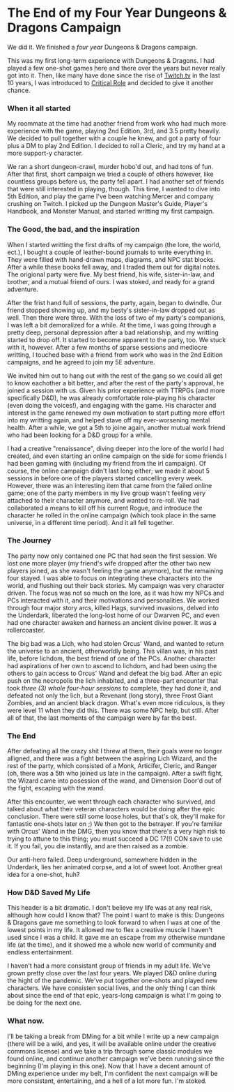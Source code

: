 # The End of my Four Year Dungeons & Dragons Campaign

We did it. We finished a _four year_ Dungeons & Dragons campaign. 

This was my first long-term experience with Dungeons & Dragons. I had played a few one-shot games here and there over the years but never really got into it. Then, like many have done since the rise of [Twitch.tv](https://twitch.tv) in the last 10 years, I was introduced to [Critical Role](https://critrole.com/) and decided to give it another chance. 

### When it all started
My roommate at the time had another friend from work who had much more experience with the game, playing 2nd Edition, 3rd, and 3.5 pretty heavily. We decided to pull together with a couple he knew, and got a party of four plus a DM to play 2nd Edition. I decided to roll a Cleric, and try my hand at a more support-y character. 

We ran a short dungeon-crawl, murder hobo'd out, and had tons of fun. After that first, short campaign we tried a couple of others however, like countless groups before us, the party fell apart. I had another set of friends that were still interested in playing, though. This time, I wanted to dive into 5th Edition, and play the game I've been watching Mercer and company crushing on Twitch. I picked up the Dungeon Master's Guide, Player's Handbook, and Monster Manual, and started writting my first campaign. 

### The Good, the bad, and the inspiration
When I started writting the first drafts of my campaign (the lore, the world, ect.), I bought a couple of leather-bound journals to write everything in. They were filled with hand-drawn maps, diagrams, and NPC stat blocks. After a while these books fell away, and I traded them out for digital notes. The origional party were five. My best friend, his wife, sister-in-law, and brother, and a mutual friend of ours. I was stoked, and ready for a grand adventure.

After the frist hand full of sessions, the party, again, began to dwindle. Our friend stopped showing up, and my besty's sister-in-law dropped out as well. Then there were three. With the loss of two of my party's companions, I was left a bit demoralized for a while. At the time, I was going through a pretty deep, personal depression after a bad relationship, and my writting started to drop off. It started to become apparent to the party, too. We stuck with it, however. After a few months of sparse sessions and mediocre writting, I touched base with a friend from work who was in the 2nd Edition campaigns, and he agreed to join my 5E adventure. 

We invited him out to hang out with the rest of the gang so we could all get to know eachother a bit better, and after the rest of the party's approval, he joined a session with us. Given his prior experience with TTRPGs (and more specifically D&D), he was already comfortable role-playing his character (even doing the voices!), and engaging with the game. His character and interest in the game renewed my own motivation to start putting more effort into my writting again, and helped stave off my ever-worsening mental health. After a while, we got a 5th to joine again, another mutual work friend who had been looking for a D&D group for a while.

I had a creative "renaissance", diving deeper into the lore of the world I had created, and even starting an online campaign on the side for some friends I had been gaming with (including my friend from the irl campaign). Of course, the online campaign didn't last long either; we made it about 5 sessions in before one of the players started cancelling every week. However, there was an interesting item that came from the failed online game; one of the party members in my live group wasn't feeling very attached to their character anymore, and wanted to re-roll. We had collaborated a means to kill off his current Rogue, and introduce the character he rolled in the online campaign (which took place in the same universe, in a different time period). And it all fell together.

### The Journey
The party now only contained one PC that had seen the first session. We lost one more player (my friend's wife dropped after the other two new players joined, as she wasn't feeling the game anymore), but the remaining four stayed. I was able to focus on integrating these characters into the world, and flushing out their back stories. My campaign was very character driven. The focus was not so much on the lore, as it was how my NPCs and PCs interacted with it, and their motivations and personalities. We worked through four major story arcs, killed Hags, survived invasions, delved into the Underdark, liberated the long-lost home of our Dwarven PC, and even had one character awaken and harness an ancient divine power. It was a rollercoaster. 

The big bad was a Lich, who had stolen Orcus' Wand, and wanted to return the universe to an ancient, otherworldly being. This villan was, in his past life, before lichdom, the best friend of one of the PCs. Another character had aspirations of her own to ascend to lichdom, and had been using the others to gain access to Orcus' Wand and defeat the big bad. After an epic push on the necropolis the lich inhabited, and a three-part encounter that took _three (3) whole four-hour sessions_ to complete, they had done it, and defeated not only the lich, but a Revenant (long story), three Frost Giant Zombies, and an ancient black dragon. What's even more ridiculous, is they were level 11 when they did this. There was some NPC help, but still. After all of that, the last moments of the campaign were by far the best. 

### The End
After defeating all the crazy shit I threw at them, their goals were no longer alligned, and there was a fight between the aspiring Lich Wizard, and the rest of the party, which consisted of a Monk, Articifer, Cleric, and Ranger (oh, there was a 5th who joined us late in the campaign). After a swift fight, the Wizard came into posession of the wand, and Dimension Door'd out of the fight, escaping with the wand. 

After this encounter, we went through each character who survived, and talked about what their veteran characters would be doing after the epic conclusion. There were still some loose holes, but that's ok, they'll make for fantastic one-shots later on ;) We then got to the betrayer. If you're familiar with Orcus' Wand in the DMG, then you know that there's a very high risk to trying to attune to this thing; you must succeed a DC 17(!) CON save to use it. If you fail, you die instantly, and are then raised as a zombie.

Our anti-hero failed. Deep underground, somewhere hidden in the Underdark, lies her animated corpse, and a lot of sweet loot. Another great idea for a one-shot, huh? 

### How D&D Saved My Life
This header is a bit dramatic. I don't believe my life was at any real risk, although how could I know that? The point I want to make is this: Dungeons & Dragons gave me something to look forward to when I was at one of the lowest points in my life. It allowed me to flex a creative muscle I haven't used since I was a child. It gave me an escape from my otherwise mundane life (at the time), and it showed me a whole new world of community and endless entertainment. 

I haven't had a more consistant group of friends in my adult life. We've grown pretty close over the last four years. We played D&D online during the hight of the pandemic. We've put together one-shots and played new characters. We have consisten social lives, and the only thing I can think about since the end of that epic, years-long campaign is what I'm going to be doing for the next one.

### What now.
I'll be taking a break from DMing for a bit while I write up a new campaign (there will be a wiki, and yes, it will be available online under the creative commons license) and we take a trip through some classic modules we found online, and continue another campaign we've been running since the beginning (I'm playing in this one). Now that I have a decent amount of DMing experience under my belt, I'm confident the next campaign will be more consistant, entertaining, and a hell of a lot more fun. I'm stoked.
